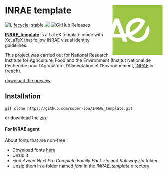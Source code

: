 # INRAE template [<img src="/figures/figure1.jpg" align="right" width=160 height=160 alt=""/>](https://github.com/super-lou/INRAE_template/raw/main/main.pdf)

<!-- badges: start -->
[![Lifecycle: stable](https://img.shields.io/badge/lifecycle-stable-green)](https://lifecycle.r-lib.org/articles/stages.html)
![](https://img.shields.io/github/last-commit/super-lou/INRAE_template)
![GitHub Releases](https://img.shields.io/github/downloads/super-lou/INRAE_template/total.svg)
<!-- badges: end -->

**[INRAE_template](https://github.com/super-lou/INRAE_template/raw/main/main.pdf)** is a LaTeX template made with [XeLaTeX](https://www.overleaf.com/learn/latex/XeLaTeX) that follow INRAE visual identity guidelines.

This project was carried out for National Research Institute for Agriculture, Food and the Environment (Institut National de Recherche pour l’Agriculture, l’Alimentation et l’Environnement, [INRAE](https://agriculture.gouv.fr/inrae-linstitut-national-de-recherche-pour-lagriculture-lalimentation-et-lenvironnement) in french).

[download the preview](https://github.com/super-lou/INRAE_template/raw/main/main.pdf)


## Installation
```
git clone https://github.com/super-lou/INRAE_template.git
```
or download the [zip](https://github.com/super-lou/INRAE_template/archive/refs/heads/main.zip).


#### For INRAE agent
About fonts that are non-free :
- Download fonts [here](https://charte-identitaire.intranet.inrae.fr/valises-de-polices)
- Unzip it
- Find *Avenir Next Pro Complete Family Pack.zip* and *Raleway.zip* folder
- Unzip them in a folder named *font* in the *INRAE_template* directory
